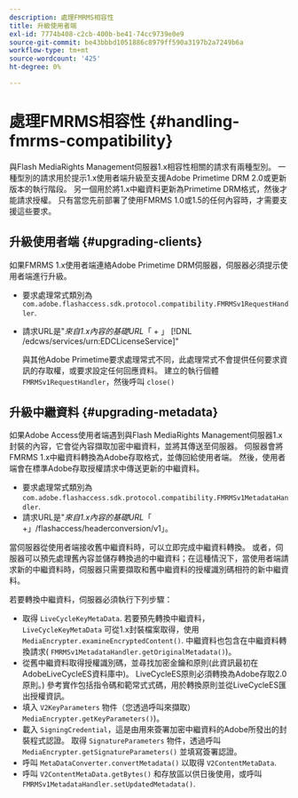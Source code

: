 ```yaml
---
description: 處理FMRMS相容性
title: 升級使用者端
exl-id: 7774b408-c2cb-400b-be41-74cc9739e0e9
source-git-commit: be43bbbd1051886c8979ff590a3197b2a7249b6a
workflow-type: tm+mt
source-wordcount: '425'
ht-degree: 0%

---
```


# 處理FMRMS相容性 {#handling-fmrms-compatibility}

與Flash MediaRights Management伺服器1.x相容性相關的請求有兩種型別。 一種型別的請求用於提示1.x使用者端升級至支援Adobe Primetime DRM 2.0或更新版本的執行階段。 另一個用於將1.x中繼資料更新為Primetime DRM格式，然後才能請求授權。 只有當您先前部署了使用FMRMS 1.0或1.5的任何內容時，才需要支援這些要求。

## 升級使用者端 {#upgrading-clients}

如果FMRMS 1.x使用者端連絡Adobe Primetime DRM伺服器，伺服器必須提示使用者端進行升級。

* 要求處理常式類別為 `com.adobe.flashaccess.sdk.protocol.compatibility.FMRMSv1RequestHandler`.
* 請求URL是&quot;*來自1.x內容的基礎URL*「 + 」 [!DNL /edcws/services/urn:EDCLicenseService]&quot;

   與其他Adobe Primetime要求處理常式不同，此處理常式不會提供任何要求資訊的存取權，或要求設定任何回應資料。 建立的執行個體 `FMRMSv1RequestHandler`，然後呼叫 `close()`

## 升級中繼資料 {#upgrading-metadata}

如果Adobe Access使用者端遇到與Flash MediaRights Management伺服器1.x封裝的內容，它會從內容擷取加密中繼資料，並將其傳送至伺服器。 伺服器會將FMRMS 1.x中繼資料轉換為Adobe存取格式，並傳回給使用者端。 然後，使用者端會在標準Adobe存取授權請求中傳送更新的中繼資料。

* 要求處理常式類別為 `com.adobe.flashaccess.sdk.protocol.compatibility.FMRMSv1MetadataHandler`.
* 請求URL是&quot;*來自1.x內容的基礎URL*「 +」/flashaccess/headerconversion/v1」。

當伺服器從使用者端接收舊中繼資料時，可以立即完成中繼資料轉換。 或者，伺服器可以預先處理舊內容並儲存轉換過的中繼資料；在這種情況下，當使用者端請求新的中繼資料時，伺服器只需要擷取和舊中繼資料的授權識別碼相符的新中繼資料。

若要轉換中繼資料，伺服器必須執行下列步驟：

* 取得 `LiveCycleKeyMetaData`. 若要預先轉換中繼資料， `LiveCycleKeyMetaData` 可從1.x封裝檔案取得，使用 `MediaEncrypter.examineEncryptedContent()`. 中繼資料也包含在中繼資料轉換請求( `FMRMSv1MetadataHandler.getOriginalMetadata()`)。
* 從舊中繼資料取得授權識別碼，並尋找加密金鑰和原則(此資訊最初在AdobeLiveCycleES資料庫中)。 LiveCycleES原則必須轉換為Adobe存取2.0原則。) 參考實作包括指令碼和範常式式碼，用於轉換原則並從LiveCycleES匯出授權資訊。
* 填入 `V2KeyParameters` 物件（您透過呼叫來擷取） `MediaEncrypter.getKeyParameters()`)。
* 載入 `SigningCredential`，這是由用來簽署加密中繼資料的Adobe所發出的封裝程式認證。 取得 `SignatureParameters` 物件，透過呼叫 `MediaEncrypter.getSignatureParameters()` 並填寫簽署認證。
* 呼叫 `MetaDataConverter.convertMetadata()` 以取得 `V2ContentMetaData`.
* 呼叫 `V2ContentMetaData.getBytes()` 和存放區以供日後使用，或呼叫 `FMRMSv1MetadataHandler.setUpdatedMetadata()`.
